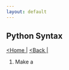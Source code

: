 ```yaml
---
layout: default
---
```

<head>
    <link rel="stylesheet" type="text/css" href="../../../../../style.css" />
</head>

## Python Syntax
[<Home |](../../../../index.md) [<Back |]("google.com")


1. Make a 